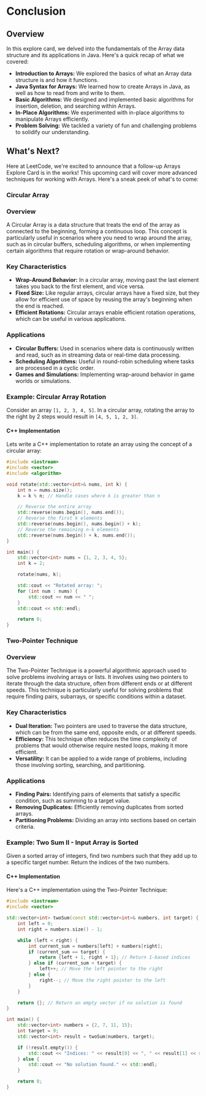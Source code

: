 # Conclusion

## Overview

In this explore card, we delved into the fundamentals of the Array data structure and its applications in Java. Here's a quick recap of what we covered:

- **Introduction to Arrays:** We explored the basics of what an Array data structure is and how it functions.
- **Java Syntax for Arrays:** We learned how to create Arrays in Java, as well as how to read from and write to them.
- **Basic Algorithms:** We designed and implemented basic algorithms for insertion, deletion, and searching within Arrays.
- **In-Place Algorithms:** We experimented with in-place algorithms to manipulate Arrays efficiently.
- **Problem Solving:** We tackled a variety of fun and challenging problems to solidify our understanding.

## What's Next?

Here at LeetCode, we're excited to announce that a follow-up Arrays Explore Card is in the works! This upcoming card will cover more advanced techniques for working with Arrays. Here's a sneak peek of what's to come:


### Circular Array

### Overview

A Circular Array is a data structure that treats the end of the array as connected to the beginning, forming a continuous loop. This concept is particularly useful in scenarios where you need to wrap around the array, such as in circular buffers, scheduling algorithms, or when implementing certain algorithms that require rotation or wrap-around behavior.

### Key Characteristics

- **Wrap-Around Behavior:** In a circular array, moving past the last element takes you back to the first element, and vice versa.
- **Fixed Size:** Like regular arrays, circular arrays have a fixed size, but they allow for efficient use of space by reusing the array's beginning when the end is reached.
- **Efficient Rotations:** Circular arrays enable efficient rotation operations, which can be useful in various applications.

### Applications

- **Circular Buffers:** Used in scenarios where data is continuously written and read, such as in streaming data or real-time data processing.
- **Scheduling Algorithms:** Useful in round-robin scheduling where tasks are processed in a cyclic order.
- **Games and Simulations:** Implementing wrap-around behavior in game worlds or simulations.

### Example: Circular Array Rotation

Consider an array `[1, 2, 3, 4, 5]`. In a circular array, rotating the array to the right by 2 steps would result in `[4, 5, 1, 2, 3]`.

#### C++ Implementation

Lets write a C++ implementation to rotate an array using the concept of a circular array:

```cpp
#include <iostream>
#include <vector>
#include <algorithm>

void rotate(std::vector<int>& nums, int k) {
    int n = nums.size();
    k = k % n; // Handle cases where k is greater than n

    // Reverse the entire array
    std::reverse(nums.begin(), nums.end());
    // Reverse the first k elements
    std::reverse(nums.begin(), nums.begin() + k);
    // Reverse the remaining n-k elements
    std::reverse(nums.begin() + k, nums.end());
}

int main() {
    std::vector<int> nums = {1, 2, 3, 4, 5};
    int k = 2;

    rotate(nums, k);

    std::cout << "Rotated array: ";
    for (int num : nums) {
        std::cout << num << " ";
    }
    std::cout << std::endl;

    return 0;
}
```

### Two-Pointer Technique

### Overview

The Two-Pointer Technique is a powerful algorithmic approach used to solve problems involving arrays or lists. It involves using two pointers to iterate through the data structure, often from different ends or at different speeds. This technique is particularly useful for solving problems that require finding pairs, subarrays, or specific conditions within a dataset.

### Key Characteristics

- **Dual Iteration:** Two pointers are used to traverse the data structure, which can be from the same end, opposite ends, or at different speeds.
- **Efficiency:** This technique often reduces the time complexity of problems that would otherwise require nested loops, making it more efficient.
- **Versatility:** It can be applied to a wide range of problems, including those involving sorting, searching, and partitioning.

### Applications

- **Finding Pairs:** Identifying pairs of elements that satisfy a specific condition, such as summing to a target value.
- **Removing Duplicates:** Efficiently removing duplicates from sorted arrays.
- **Partitioning Problems:** Dividing an array into sections based on certain criteria.

### Example: Two Sum II - Input Array is Sorted

Given a sorted array of integers, find two numbers such that they add up to a specific target number. Return the indices of the two numbers.

#### C++ Implementation

Here's a C++ implementation using the Two-Pointer Technique:

```cpp
#include <iostream>
#include <vector>

std::vector<int> twoSum(const std::vector<int>& numbers, int target) {
    int left = 0;
    int right = numbers.size() - 1;

    while (left < right) {
        int current_sum = numbers[left] + numbers[right];
        if (current_sum == target) {
            return {left + 1, right + 1}; // Return 1-based indices
        } else if (current_sum < target) {
            left++; // Move the left pointer to the right
        } else {
            right--; // Move the right pointer to the left
        }
    }

    return {}; // Return an empty vector if no solution is found
}

int main() {
    std::vector<int> numbers = {2, 7, 11, 15};
    int target = 9;
    std::vector<int> result = twoSum(numbers, target);

    if (!result.empty()) {
        std::cout << "Indices: " << result[0] << ", " << result[1] << std::endl;
    } else {
        std::cout << "No solution found." << std::endl;
    }

    return 0;
}
